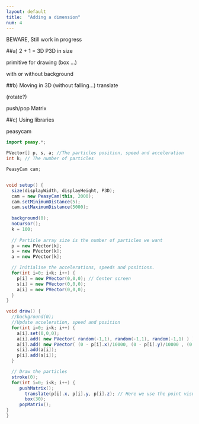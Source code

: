 ```yaml
---
layout: default
title:  "Adding a dimension"
num: 4
---
```


BEWARE, Still work in progress

##a) 2 + 1 = 3D
P3D in size

primitive for drawing (box ...)

with or without background

##b) Moving in 3D (without falling...)
translate

(rotate?)

push/pop Matrix

##c) Using libraries

peasycam

```java	
import peasy.*;

PVector[] p, s, a; //The particles position, speed and acceleration
int k; // The number of particles

PeasyCam cam;


void setup() {
  size(displayWidth, displayHeight, P3D);
  cam = new PeasyCam(this, 2000);
  cam.setMinimumDistance(5);
  cam.setMaximumDistance(5000);
  
  background(0);
  noCursor();
  k = 100;
  
  // Particle array size is the number of particles we want
  p = new PVector[k];
  s = new PVector[k];
  a = new PVector[k];

  // Initialise the accelerations, speeds and positions.
  for(int i=0; i<k; i++) {
    p[i] = new PVector(0,0,0); // Center screen
    s[i] = new PVector(0,0,0);
    a[i] = new PVector(0,0,0);
  }
}

void draw() {
  //background(0);
  //Update acceleration, speed and position   
  for(int i=0; i<k; i++) { 
    a[i].set(0,0,0);
    a[i].add( new PVector( random(-1,1), random(-1,1), random(-1,1) ) );
    a[i].add( new PVector( (0 - p[i].x)/10000, (0 - p[i].y)/10000 , (0 - p[i].z)/10000 ) ) ;
    s[i].add(a[i]);
    p[i].add(s[i]);
  }

  // Draw the particles
  stroke(0);
  for(int i=0; i<k; i++) {
     pushMatrix(); 
       translate(p[i].x, p[i].y, p[i].z); // Here we use the point visual primitive
       box(30);
     popMatrix();  
}
}
```

